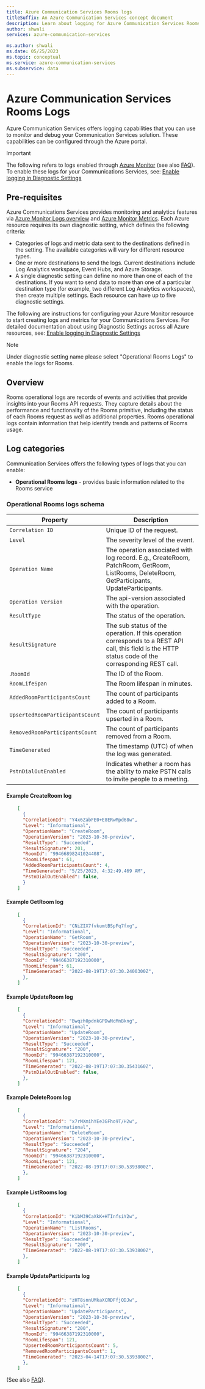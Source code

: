 ```yaml
---
title: Azure Communication Services Rooms logs
titleSuffix: An Azure Communication Services concept document
description: Learn about logging for Azure Communication Services Rooms.
author: shwali
services: azure-communication-services

ms.author: shwali
ms.date: 05/25/2023
ms.topic: conceptual
ms.service: azure-communication-services
ms.subservice: data
---
```


# Azure Communication Services Rooms Logs

Azure Communication Services offers logging capabilities that you can use to monitor and debug your Communication Services solution. These capabilities can be configured through the Azure portal.

> [!IMPORTANT]
> The following refers to logs enabled through [Azure Monitor](/azure/azure-monitor/overview) (see also [FAQ](/azure/azure-monitor/overview#frequently-asked-questions)). To enable these logs for your Communications Services, see: [Enable logging in Diagnostic Settings](../enable-logging.md)

## Pre-requisites

Azure Communications Services provides monitoring and analytics features via [Azure Monitor Logs overview](/azure/azure-monitor/logs/data-platform-logs) and [Azure Monitor Metrics](/azure/azure-monitor/essentials/data-platform-metrics). Each Azure resource requires its own diagnostic setting, which defines the following criteria:
  * Categories of logs and metric data sent to the destinations defined in the setting. The available categories will vary for different resource types.
  * One or more destinations to send the logs. Current destinations include Log Analytics workspace, Event Hubs, and Azure Storage.
  * A single diagnostic setting can define no more than one of each of the destinations. If you want to send data to more than one of a particular destination type (for example, two different Log Analytics workspaces), then create multiple settings. Each resource can have up to five diagnostic settings.

The following are instructions for configuring your Azure Monitor resource to start creating logs and metrics for your Communications Services. For detailed documentation about using Diagnostic Settings across all Azure resources, see: [Enable logging in Diagnostic Settings](../enable-logging.md)

> [!NOTE]
> Under diagnostic setting name please select "Operational Rooms Logs" to enable the logs for Rooms.

## Overview

Rooms operational logs are records of events and activities that provide insights into your Rooms API requests. They capture details about the performance and functionality of the Rooms primitive, including the status of each Rooms request as well as additional properties.
Rooms operational logs contain information that help identify trends and patterns of Rooms usage.

## Log categories

Communication Services offers the following types of logs that you can enable:

* **Operational Rooms logs** - provides basic information related to the Rooms service


### Operational Rooms logs schema

| Property | Description |
| -------- | ---------------|
| `Correlation ID` | Unique ID of the request. |
| `Level` | The severity level of the event. |
| `Operation Name` | The operation associated with log record. E.g., CreateRoom, PatchRoom, GetRoom, ListRooms, DeleteRoom, GetParticipants, UpdateParticipants.|
| `Operation Version` | The api-version associated with the operation. |
| `ResultType` | The status of the operation. |
| `ResultSignature` | The sub status of the operation. If this operation corresponds to a REST API call, this field is the HTTP status code of the corresponding REST call. |
|.`RoomId` | The ID of the Room. |
| `RoomLifeSpan` | The Room lifespan in minutes. |
| `AddedRoomParticipantsCount` | The count of participants added to a Room. |
| `UpsertedRoomParticipantsCount` | The count of participants upserted in a Room. |
| `RemovedRoomParticipantsCount` | The count of participants removed from a Room. |
| `TimeGenerated` | The timestamp (UTC) of when the log was generated. |
| `PstnDialOutEnabled` | Indicates whether a room has the ability to make PSTN calls to invite people to a meeting. |


#### Example CreateRoom log

```json
    [
      {
      "CorrelationId": "Y4x6ZabFE0+E8ERwMpd68w",
      "Level": "Informational",
      "OperationName": "CreateRoom",
      "OperationVersion": "2023-10-30-preview",
      "ResultType": "Succeeded",
      "ResultSignature": 201,
      "RoomId": "99466898241024408",
      "RoomLifespan": 61,
      "AddedRoomParticipantsCount": 4,
      "TimeGenerated": "5/25/2023, 4:32:49.469 AM",
      "PstnDialOutEnabled": false,
      }
    ]
```

#### Example GetRoom log

```json
    [
      {
      "CorrelationId": "CNiZIX7fvkumtBSpFq7fxg",
      "Level": "Informational",
      "OperationName": "GetRoom",
      "OperationVersion": "2023-10-30-preview",
      "ResultType": "Succeeded",
      "ResultSignature": "200",
      "RoomId": "99466387192310000",
      "RoomLifespan": 61,
      "TimeGenerated": "2022-08-19T17:07:30.2400300Z",
      },
    ]
```

#### Example UpdateRoom log

```json
    [
      {
      "CorrelationId": "Bwqzh0pdnkGPDwNcMnBkng",
      "Level": "Informational",
      "OperationName": "UpdateRoom",
      "OperationVersion": "2023-10-30-preview",
      "ResultType": "Succeeded",
      "ResultSignature": "200",
      "RoomId": "99466387192310000",
      "RoomLifespan": 121,
      "TimeGenerated": "2022-08-19T17:07:30.3543160Z",
      "PstnDialOutEnabled": false,
      },
    ]
```

#### Example DeleteRoom log

```json
    [
      {
      "CorrelationId": "x7rMXmihYEe3GFho9T/H2w",
      "Level": "Informational",
      "OperationName": "DeleteRoom",
      "OperationVersion": "2023-10-30-preview",
      "ResultType": "Succeeded",
      "ResultSignature": "204",
      "RoomId": "99466387192310000",
      "RoomLifespan": 121,
      "TimeGenerated": "2022-08-19T17:07:30.5393800Z",
      },
    ]
```

 #### Example ListRooms log

```json
	[
	  {
	  "CorrelationId": "KibM39CaXkK+HTInfsiY2w",
	  "Level": "Informational",
	  "OperationName": "ListRooms",
	  "OperationVersion": "2023-10-30-preview",
	  "ResultType": "Succeeded",
	  "ResultSignature": "200",
	  "TimeGenerated": "2022-08-19T17:07:30.5393800Z",
	  },
	]
```

#### Example UpdateParticipants log

```json
    [
      {
      "CorrelationId": "zHT8snnUMkaXCRDFfjQDJw",
      "Level": "Informational",
      "OperationName": "UpdateParticipants",
      "OperationVersion": "2023-10-30-preview",
      "ResultType": "Succeeded",
      "ResultSignature": "200",
      "RoomId": "99466387192310000",
      "RoomLifespan": 121,
      "UpsertedRoomParticipantsCount": 5,
      "RemovedRoomParticipantsCount": 1,
      "TimeGenerated": "2023-04-14T17:07:30.5393800Z",
      },
    ]
```

 (See also [FAQ](/azure/azure-monitor/overview#frequently-asked-questions)).
